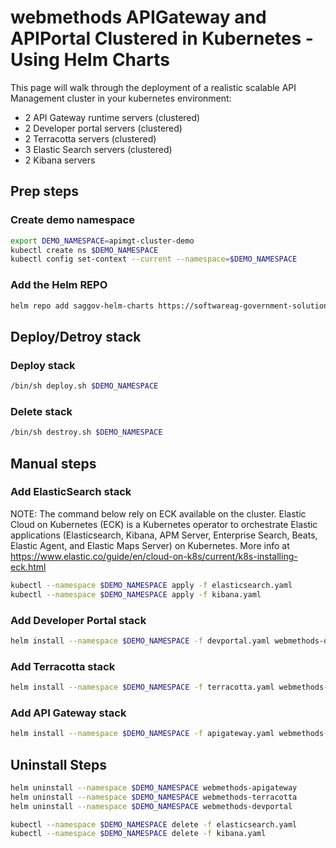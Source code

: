 # webmethods APIGateway and APIPortal Clustered in Kubernetes - Using Helm Charts 

This page will walk through the deployment of a realistic scalable API Management cluster in your kubernetes environment:

 - 2 API Gateway runtime servers (clustered)
 - 2 Developer portal servers (clustered)
 - 2 Terracotta servers (clustered)
 - 3 Elastic Search servers (clustered)
 - 2 Kibana servers


## Prep steps

### Create demo namespace

```bash
export DEMO_NAMESPACE=apimgt-cluster-demo
kubectl create ns $DEMO_NAMESPACE
kubectl config set-context --current --namespace=$DEMO_NAMESPACE
```

### Add the Helm REPO

```bash
helm repo add saggov-helm-charts https://softwareag-government-solutions.github.io/saggov-helm-charts
```

## Deploy/Detroy stack
### Deploy stack

```bash
/bin/sh deploy.sh $DEMO_NAMESPACE
```

### Delete stack

```bash
/bin/sh destroy.sh $DEMO_NAMESPACE
```

## Manual steps

### Add ElasticSearch stack

NOTE: The command below rely on ECK available on the cluster.
Elastic Cloud on Kubernetes (ECK) is a Kubernetes operator to orchestrate Elastic applications (Elasticsearch, Kibana, APM Server, Enterprise Search, Beats, Elastic Agent, and Elastic Maps Server) on Kubernetes. More info at https://www.elastic.co/guide/en/cloud-on-k8s/current/k8s-installing-eck.html

```bash
kubectl --namespace $DEMO_NAMESPACE apply -f elasticsearch.yaml
kubectl --namespace $DEMO_NAMESPACE apply -f kibana.yaml
```

### Add Developer Portal stack

```bash
helm install --namespace $DEMO_NAMESPACE -f devportal.yaml webmethods-devportal saggov-helm-charts/webmethods-devportal
```

### Add Terracotta stack

```bash
helm install --namespace $DEMO_NAMESPACE -f terracotta.yaml webmethods-terracotta saggov-helm-charts/webmethods-terracotta
```

### Add API Gateway stack

```bash
helm install --namespace $DEMO_NAMESPACE -f apigateway.yaml webmethods-apigateway saggov-helm-charts/webmethods-apigateway
```

## Uninstall Steps

```bash
helm uninstall --namespace $DEMO_NAMESPACE webmethods-apigateway
helm uninstall --namespace $DEMO_NAMESPACE webmethods-terracotta
helm uninstall --namespace $DEMO_NAMESPACE webmethods-devportal

kubectl --namespace $DEMO_NAMESPACE delete -f elasticsearch.yaml
kubectl --namespace $DEMO_NAMESPACE delete -f kibana.yaml
```